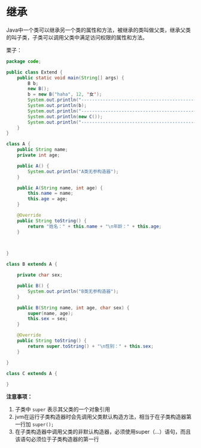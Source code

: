 # 继承

Java中一个类可以继承另一个类的属性和方法，被继承的类叫做父类，继承父类的叫子类，子类可以调用父类中满足访问权限的属性和方法。

栗子：
```java
package code;

public class Extend {
    public static void main(String[] args) {
        B b;
        new B();
        b = new B("haha", 12, '女');
        System.out.println("---------------------------------------------");
        System.out.println(b);
        System.out.println("---------------------------------------------");
        System.out.println(new C());
        System.out.println("---------------------------------------------");
    }
}

class A {
    public String name;
    private int age;

    public A() {
        System.out.println("A类无参构造器");
    }

    public A(String name, int age) {
        this.name = name;
        this.age = age;
    }

    @Override
    public String toString() {
        return "姓名：" + this.name + "\n年龄：" + this.age;
    }

    

}

class B extends A {

    private char sex;

    public B() {
        System.out.println("B类无参构造器");
    }

    public B(String name, int age, char sex) {
        super(name, age);
        this.sex = sex;
    }

    @Override
    public String toString() {
        return super.toString() + "\n性别：" + this.sex;
    }

}

class C extends A {
    
} 

```

**注意事项：**

1. 子类中 `super` 表示其父类的一个对象引用
2. jvm在运行子类构造器时会先调用父类默认构造方法，相当于在子类构造器第一行加 `super();`
3. 在子类构造器中调用父类的非默认构造器，必须使用super（...）语句，而且该语句必须位于子类构造器的第一行
